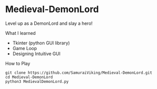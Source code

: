 # Medieval-DemonLord
Level up as a DemonLord and slay a hero!

What I learned
  - Tkinter (python GUI library)
  - Game Loop
  - Designing Intuitive GUI

How to Play
```
git clone https://github.com/SamuraiViking/Medieval-DemonLord.git
cd Medieval-DemonLord
python3 MedievalDemonLord.py
```
